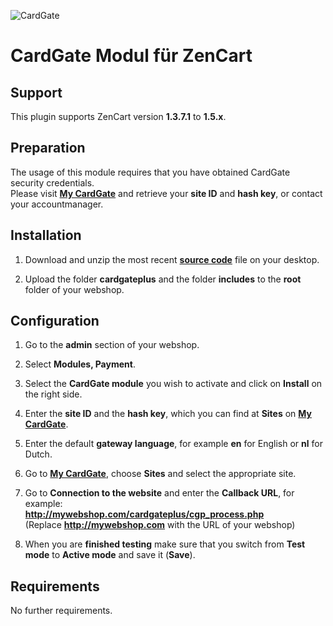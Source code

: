 ![CardGate](https://cdn.curopayments.net/thumb/200/logos/cardgate.png)

# CardGate Modul für ZenCart

## Support

This plugin supports ZenCart version **1.3.7.1** to **1.5.x**.

## Preparation

The usage of this module requires that you have obtained CardGate security credentials.  
Please visit [**My CardGate**](https://my.cardgate.com/) and retrieve your **site ID** and **hash key**, or contact your accountmanager.

## Installation

1. Download and unzip the most recent [**source code**](https://github.com/cardgate/zencart/releases) file on your desktop.

2. Upload the folder **cardgateplus** and the folder **includes** to the **root** folder of your webshop.

## Configuration

1. Go to the **admin** section of your webshop.

2. Select **Modules, Payment**.

3. Select the **CardGate module** you wish to activate and click on **Install** on the right side.

4. Enter the **site ID** and the **hash key**, which you can find at **Sites** on [**My CardGate**](https://my.cardgate.com/).

5. Enter the default **gateway language**, for example **en** for English or **nl** for Dutch.

6. Go to [**My CardGate**](https://my.cardgate.com/), choose **Sites** and select the appropriate site.

7. Go to **Connection to the website** and enter the **Callback URL**, for example:  
   **http://mywebshop.com/cardgateplus/cgp_process.php**  
   (Replace **http://mywebshop.com** with the URL of your webshop)

8. When you are **finished testing** make sure that you switch from **Test mode** to **Active mode** and save it (**Save**).

## Requirements

No further requirements.